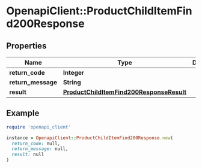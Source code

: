 # OpenapiClient::ProductChildItemFind200Response

## Properties

| Name | Type | Description | Notes |
| ---- | ---- | ----------- | ----- |
| **return_code** | **Integer** |  | [optional] |
| **return_message** | **String** |  | [optional] |
| **result** | [**ProductChildItemFind200ResponseResult**](ProductChildItemFind200ResponseResult.md) |  | [optional] |

## Example

```ruby
require 'openapi_client'

instance = OpenapiClient::ProductChildItemFind200Response.new(
  return_code: null,
  return_message: null,
  result: null
)
```

